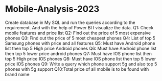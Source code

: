 # Mobile-Analysis-2023
Create database in My SQL and run the queries according to the requirement. And with the help of Power BI I visualize the data.
Q1: Check mobile features and price list
Q2: Find out the price of 5 most expensive phones
Q3: Find out the price of 5 most cheapest phones
Q4: List of top 5 Samsung phones with price and all features
Q5: Must have Android phone list then top 5 High price Android phones
Q6: Must have Android phone list then top 5 lower price android phones
Q7: Must have IOS phone list then top 5 High price IOS phones
Q8: Must have IOS phone list then top 5 lower price IOS phones
Q9: Write a query which phone support 5g and also top 5 phones with 5g support
Q10:Total price of all mobile is to be found with brand name
